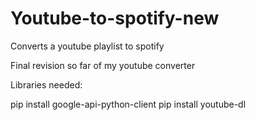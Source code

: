 # Youtube-to-spotify-new
Converts a youtube playlist to spotify


Final revision so far of my youtube converter

Libraries needed:

pip install google-api-python-client
pip install youtube-dl

